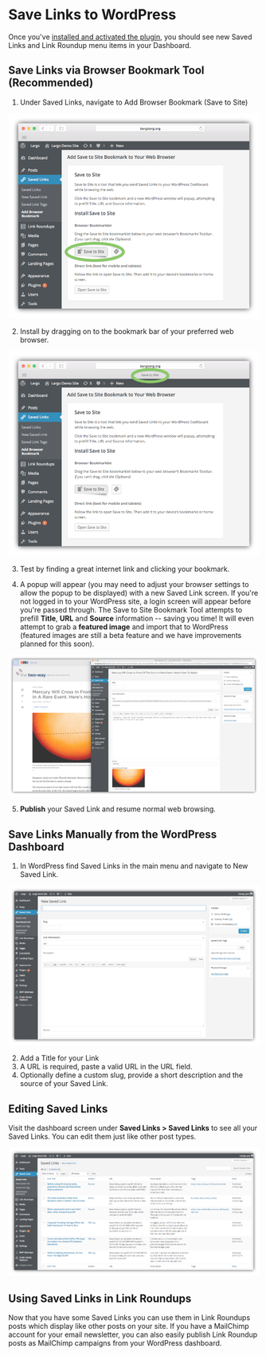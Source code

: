 # Save Links to WordPress

Once you've [installed and activated the plugin](installation.md), you should see new Saved Links and Link Roundup menu items in your Dashboard.

## Save Links via Browser Bookmark Tool (Recommended)

1. Under Saved Links, navigate to Add Browser Bookmark (Save to Site)

![installing Save to Site bookmarklet in WordPress](img/save-to-site-bookmarklet-page.png)

2. Install by dragging on to the bookmark bar of your preferred web browser.

![Save to Site bookmarklet installed in a browser toolbar](img/save-to-site-bookmarklet-in-browser.png)

3. Test by finding a great internet link and clicking your bookmark.

4. A popup will appear (you may need to adjust your browser settings to allow the popup to be displayed) with a new Saved Link screen. If you're not logged in to your WordPress site, a login screen will appear before you're passed through. The Save to Site Bookmark Tool attempts to prefill **Title**, **URL** and **Source** information -- saving you time! It will even attempt to grab a **featured image** and import that to WordPress (featured images are still a beta feature and we have improvements planned for this soon).

![Saving a link to a story in the Saved Links bookmarklet popup screen](img/new-saved-link-npr.png)

5. **Publish** your Saved Link and resume normal web browsing.

## Save Links Manually from the WordPress Dashboard

1. In WordPress find Saved Links in the main menu and navigate to New Saved Link.

![Saved links area of the WordPress dashboard](img/new-saved-link-screen.png)

2. Add a Title for your Link
3. A URL is required, paste a valid URL in the URL field.
3. Optionally define a custom slug, provide a short description and the source of your Saved Link.

## Editing Saved Links

Visit the dashboard screen under **Saved Links > Saved Links** to see all your Saved Links. You can edit them just like other post types. 

![Saved links area of the WordPress dashboard](img/all-saved-links.png)

## Using Saved Links in Link Roundups

Now that you have some Saved Links you can use them in Link Roundups posts which display like other posts on your site. If you have a MailChimp account for your email newsletter, you can also easily publish Link Roundup posts as MailChimp campaigns from your WordPress dashboard.